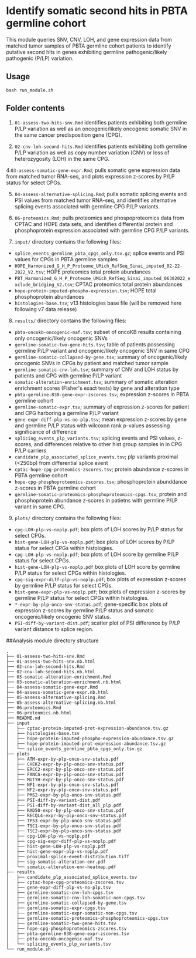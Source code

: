 # Identify somatic second hits in PBTA germline cohort

This module queries SNV, CNV, LOH, and gene expression data from matched tumor samples of PBTA germline cohort patients to identify putative second hits in genes exhibiting germline pathogenic/likely pathogenic (P/LP) variation. 

## Usage

`bash run_module.sh`

## Folder contents

1. `01-assess-two-hits-snv.Rmd` identifies patients exhibiting both germline P/LP variation as well as an oncogenic/likely oncogenic somatic SNV in the same cancer predisposition gene (CPG). 

2. `02-cnv-loh-second-hits.Rmd` identifies patients exhibiting both germline P/LP variation as well as copy number variation (CNV) or loss of heterozygosity (LOH) in the same CPG. 

4.`03-assess-somatic-gene-expr.Rmd`; pulls somatic gene expression data from matched tumor RNA-seq, and plots expression z-scores by P/LP status for select CPGs. 

5. `04-assess-alternative-splicing.Rmd`; pulls somatic splicing events and PSI values from matched tumor RNA-seq, and identifies alternative splicing events associated with germline CPG P/LP variants. 

6. `06-proteomics.Rmd`; pulls proteomics and phospoproteomics data from CPTAC and HOPE data sets, and identifies differential protein and phosphoprotein expression associated with germline CPG P/LP variants. 

7. `input/` directory contains the following files: 
  - `splice_events_germline_pbta_cpgs_only.tsv.gz`; splice events and PSI values for CPGs in PBTA germline samples
  - `HOPE_Harmonized_G_H_P_Proteome_UMich_RefSeq_Sinai_imputed_02-22-2022_V2.tsv`; HOPE proteomics total protein abundances
  - `PBT_Harmonized_G_H_P_Proteome_UMich_RefSeq_Sinai_imputed_06302022_exclude_bridging_V2.tsv`; CPTAC proteomics total protein abundances
  - `hope-protein-imputed-phospho-expression.tsv`; HOPE total phosphoprotein abundances 
  - `histologies-base.tsv`; v13 histologies base file (will be removed here following v7 data release)

8. `results/` directory contains the following files: 
  - `pbta-oncokb-oncogenic-maf.tsv`; subset of oncoKB results containing only oncogenic/likely oncogenic SNVs
  - `germline-somatic-two-gene-hits.tsv`; table of patients possessing germline P/LP variant and oncogenic/likely oncogenic SNV in same CPG
  - `germline-somatic-collapsed-by-gene.tsv`; summary of oncogenic/likely oncogenic SNVs in CPGs by patient and matched tumor sample
  - `germline-somatic-cnv-loh.tsv`; summary of CNV and LOH status by patients and CPG with germline P/LP variant
  - `somatic-alteration-enrichment.tsv`; summary of somatic alteration enrichment scores (Fisher's exact tests) by gene and alteration type
  - `pbta-germline-838-gene-expr-zscores.tsv`; expression z-scores in PBTA germline cohort
  - `germline-somatic-expr.tsv`; summary of expression z-scores for patient and CPG harboring a germline P/LP variant
  - `gene-expr-diff-plp-vs-no-plp.tsv`; mean expression z-scores by gene and germline P/LP status with wilcoxon rank p-values assessing significance of difference  
  - `splicing_events_plp_variants.tsv`; splicing events and PSI values, z-scores, and differences relative to other hist group samples in in CPG P/LP carriers
  - `candidate_plp_associated_splice_events.tsv`; plp variants proximal (<250bp) from differential splice event
  - `cptac-hope-cpg-proteomics-zscores.tsv`; protein abundance z-scores in PBTA germline cohort
  - `hope-cpg-phosphoproteomics-zscores.tsv`; phosphoprotein abunddance z-scores in PBTA germline cohort
  - `germline-somatic-proteomics-phosphoproteomics-cpgs.tsv`; protein and phosphoprotein abundance z-scores in patietns with germline P/LP variant in same CPG. 
  
  
9. `plots/` directory contains the following files: 
  - `cpg-LOH-plp-vs-noplp.pdf`; box plots of LOH scores by P/LP status for select CPGs.
  - `hist-gene-LOH-plp-vs-noplp.pdf`; box plots of LOH scores by P/LP status for select CPGs within histologies.
  - `cpg-LOH-plp-vs-noplp.pdf`; box plots of LOH score by germline P/LP status for select CPGs.
  - `hist-gene-LOH-plp-vs-noplp.pdf` box plots of LOH score by germline P/LP status for select CPGs within histologies. 
  - `cpg-sig-expr-diff-plp-vs-noplp.pdf`; box plots of expression z-scores by germline P/LP status for select CPGs. 
  - `hist-gene-expr-plp-vs-noplp.pdf`; box plots of expression z-scores by germline P/LP status for select CPGs within histologies.
  - `*-expr-by-plp-onco-snv-status.pdf`; gene-specific box plots of expression z-scores by germline P/LP status and somatic oncogenic/likely oncogenic SNV status. 
  - `PSI-diff-by-variant-dist.pdf`; scatter plot of PSI difference by P/LP variant distance to splice region. 


##Analysis module directory structure

```
.
├── 01-assess-two-hits-snv.Rmd
├── 01-assess-two-hits-snv.nb.html
├── 02-cnv-loh-second-hits.Rmd
├── 02-cnv-loh-second-hits.nb.html
├── 03-somatic-alteration-enrichment.Rmd
├── 03-somatic-alteration-enrichment.nb.html
├── 04-assess-somatic-gene-expr.Rmd
├── 04-assess-somatic-gene-expr.nb.html
├── 05-assess-alternative-splicing.Rmd
├── 05-assess-alternative-splicing.nb.html
├── 06-proteomics.Rmd
├── 06-proteomics.nb.html
├── README.md
├── input
│   ├── cptac-protein-imputed-prot-expression-abundance.tsv.gz
│   ├── histologies-base.tsv
│   ├── hope-protein-imputed-phospho-expression-abundance.tsv.gz
│   ├── hope-protein-imputed-prot-expression-abundance.tsv.gz
│   └── splice_events_germline_pbta_cpgs_only.tsv.gz
├── plots
│   ├── ATM-expr-by-plp-onco-snv-status.pdf
│   ├── CHEK2-expr-by-plp-onco-snv-status.pdf
│   ├── ERCC2-expr-by-plp-onco-snv-status.pdf
│   ├── FANCA-expr-by-plp-onco-snv-status.pdf
│   ├── MUTYH-expr-by-plp-onco-snv-status.pdf
│   ├── NF1-expr-by-plp-onco-snv-status.pdf
│   ├── NF2-expr-by-plp-onco-snv-status.pdf
│   ├── PMS2-expr-by-plp-onco-snv-status.pdf
│   ├── PSI-diff-by-variant-dist.pdf
│   ├── PSI-diff-by-variant-dist_all_plp.pdf
│   ├── RAD50-expr-by-plp-onco-snv-status.pdf
│   ├── RECQL4-expr-by-plp-onco-snv-status.pdf
│   ├── TP53-expr-by-plp-onco-snv-status.pdf
│   ├── TSC1-expr-by-plp-onco-snv-status.pdf
│   ├── TSC2-expr-by-plp-onco-snv-status.pdf
│   ├── cpg-LOH-plp-vs-noplp.pdf
│   ├── cpg-sig-expr-diff-plp-vs-noplp.pdf
│   ├── hist-gene-LOH-plp-vs-noplp.pdf
│   ├── hist-gene-expr-plp-vs-noplp.pdf
│   ├── proximal-splice-event-distribution.tiff
│   ├── sig-somatic-alteration-enr.pdf
│   └── somatic-alteration-enr-heatmap.pdf
├── results
│   ├── candidate_plp_associated_splice_events.tsv
│   ├── cptac-hope-cpg-proteomics-zscores.tsv
│   ├── gene-expr-diff-plp-vs-no-plp.tsv
│   ├── germline-somatic-cnv-loh-cpgs.tsv
│   ├── germline-somatic-cnv-loh-somatic-non-cpgs.tsv
│   ├── germline-somatic-collapsed-by-gene.tsv
│   ├── germline-somatic-expr-cpgs.tsv
│   ├── germline-somatic-expr-somatic-non-cpgs.tsv
│   ├── germline-somatic-proteomics-phosphoproteomics-cpgs.tsv
│   ├── germline-somatic-two-gene-hits.tsv
│   ├── hope-cpg-phosphoproteomics-zscores.tsv
│   ├── pbta-germline-838-gene-expr-zscores.tsv
│   ├── pbta-oncokb-oncogenic-maf.tsv
│   └── splicing_events_plp_variants.tsv
└── run_module.sh
```
